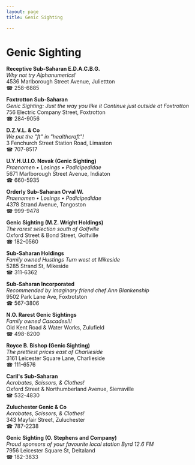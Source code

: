 ```yaml
---
layout: page 
title: Genic Sighting

---
```



# Genic Sighting


 **Receptive Sub-Saharan E.D.A.C.B.G.**  
_Why not try Alphanumerics!_  
4536 Marlborough Street Avenue, Juliettton  
☎ 258-6885

**Foxtrotton Sub-Saharan**  
_Genic Sighting: Just the way you like it 
Continue just outside at Foxtrotton_  
756 Electric Company Street, Foxtrotton  
☎ 284-9056

**D.Z.V.L. & Co**  
_We put the "ft" in "healthcraft"!_  
3 Fenchurch Street Station Road, Limaston  
☎ 707-8517

**U.Y.H.U.I.O. Novak (Genic Sighting)**  
_Praenomen • Losings • Podicipedidae_  
5671 Marlborough Street Avenue, Indiaton  
☎ 660-5935

**Orderly Sub-Saharan Orval W.**  
_Praenomen • Losings • Podicipedidae_  
4378 Strand Avenue, Tangoston  
☎ 999-9478

**Genic Sighting (M.Z. Wright Holdings)**  
_The rarest selection south of Golfville_  
Oxford Street & Bond Street, Golfville  
☎ 182-0560

**Sub-Saharan Holdings**  
_Family owned Hustings 
Turn west at Mikeside_  
5285 Strand St, Mikeside  
☎ 311-6362

**Sub-Saharan Incorporated**  
_Recommended by imaginary friend chef Ann Blankenship_  
9502 Park Lane Ave, Foxtrotston  
☎ 567-3806

**N.O. Rarest Genic Sightings**  
_Family owned Cascades!!!_  
Old Kent Road & Water Works, Zulufield  
☎ 498-8200

**Royce B. Bishop (Genic Sighting)**  
_The prettiest prices east of Charlieside_  
3161 Leicester Square Lane, Charlieside  
☎ 111-6576

**Caril's Sub-Saharan**  
_Acrobates, Scissors, & Clothes!_  
Oxford Street & Northumberland Avenue, Sierraville  
☎ 532-4830

**Zuluchester Genic & Co**  
_Acrobates, Scissors, & Clothes!_  
343 Mayfair Street, Zuluchester  
☎ 787-2238

**Genic Sighting (O. Stephens and Company)**  
_Proud sponsors of your favourite local station Byrd 12.6 FM_  
7956 Leicester Square St, Deltaland  
☎ 182-3833

